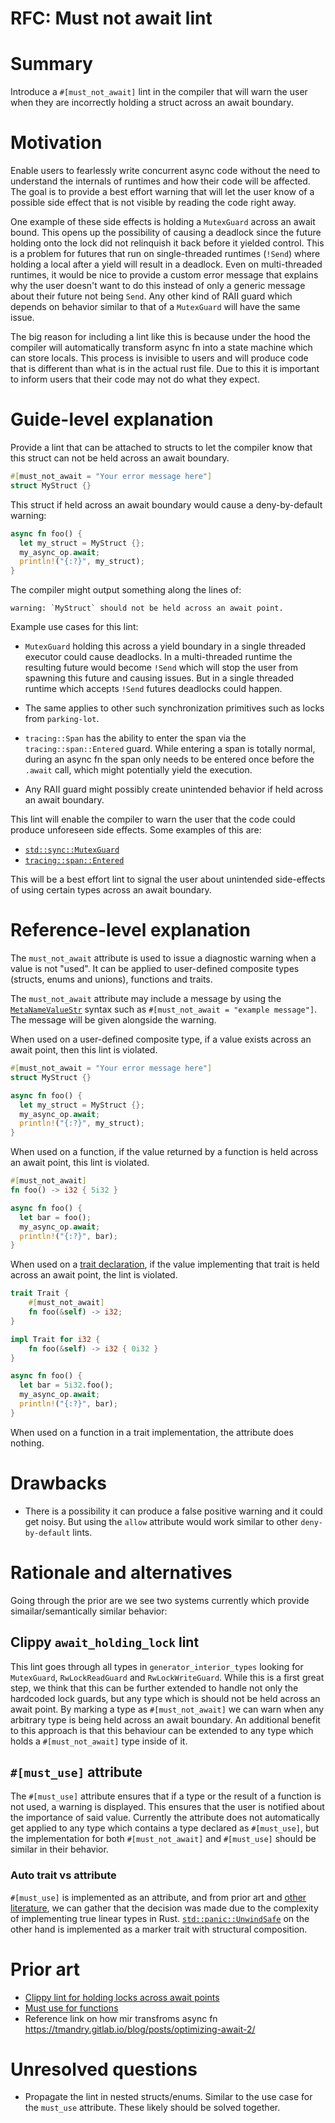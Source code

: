 # RFC: Must not await lint

# Summary

Introduce a `#[must_not_await]` lint in the compiler that will warn the user when they are incorrectly holding a struct across an await boundary.

# Motivation

Enable users to fearlessly write concurrent async code without the need to understand the internals of runtimes and how their code will be affected. The goal is to provide a best effort warning that will let the user know of a possible side effect that is not visible by reading the code right away.

One example of these side effects is holding a `MutexGuard` across an await bound. This opens up the possibility of causing a deadlock since the future holding onto the lock did not relinquish it back before it yielded control. This is a problem for futures that run on single-threaded runtimes (`!Send`) where holding a local after a yield will result in a deadlock. Even on multi-threaded runtimes, it would be nice to provide a custom error message that explains why the user doesn't want to do this instead of only a generic message about their future not being `Send`. Any other kind of RAII guard which depends on behavior similar to that of a `MutexGuard` will have the same issue.

The big reason for including a lint like this is because under the hood the compiler will automatically transform async fn into a state machine which can store locals. This process is invisible to users and will produce code that is different than what is in the actual rust file. Due to this it is important to inform users that their code may not do what they expect.

# Guide-level explanation

Provide a lint that can be attached to structs to let the compiler know that this struct can not be held across an await boundary.

```rust
#[must_not_await = "Your error message here"]
struct MyStruct {}
```

This struct if held across an await boundary would cause a deny-by-default warning:

```rust
async fn foo() {
  let my_struct = MyStruct {};
  my_async_op.await;
  println!("{:?}", my_struct);
}
```

The compiler might output something along the lines of:

```
warning: `MyStruct` should not be held across an await point.
```

Example use cases for this lint:

- `MutexGuard` holding this across a yield boundary in a single threaded executor could cause deadlocks. In a multi-threaded runtime the resulting future would become `!Send` which will stop the user from spawning this future and causing issues. But in a single threaded runtime which accepts `!Send` futures deadlocks could happen.

- The same applies to other such synchronization primitives such as locks from `parking-lot`.

- `tracing::Span` has the ability to enter the span via the `tracing::span::Entered` guard. While entering a span is totally normal, during an async fn the span only needs to be entered once before the `.await` call, which might potentially yield the execution.

- Any RAII guard might possibly create unintended behavior if held across an await boundary.

This lint will enable the compiler to warn the user that the code could produce unforeseen side effects. Some examples of this are:

- [`std::sync::MutexGuard`](https://doc.rust-lang.org/std/sync/struct.MutexGuard.html)
- [`tracing::span::Entered`](https://docs.rs/tracing/0.1.15/tracing/span/struct.Entered.html)

This will be a best effort lint to signal the user about unintended side-effects of using certain types across an await boundary.

# Reference-level explanation

The `must_not_await` attribute is used to issue a diagnostic warning when a value is not "used". It can be applied to user-defined composite types (structs, enums and unions), functions and traits.

The `must_not_await` attribute may include a message by using the [`MetaNameValueStr`] syntax such as `#[must_not_await = "example message"]`.  The message will be given alongside the warning.

When used on a user-defined composite type, if a value exists across an await point, then this lint is violated.


```rust
#[must_not_await = "Your error message here"]
struct MyStruct {}

async fn foo() {
  let my_struct = MyStruct {};
  my_async_op.await;
  println!("{:?}", my_struct);
}
```

When used on a function, if the value returned by a function is held across an await point, this lint is violated.

```rust
#[must_not_await]
fn foo() -> i32 { 5i32 }

async fn foo() {
  let bar = foo();
  my_async_op.await;
  println!("{:?}", bar);
}
```

When used on a [trait declaration], if the value implementing that trait is held across an await point, the lint is violated.

```rust
trait Trait {
    #[must_not_await]
    fn foo(&self) -> i32;
}

impl Trait for i32 {
    fn foo(&self) -> i32 { 0i32 }
}

async fn foo() {
  let bar = 5i32.foo();
  my_async_op.await;
  println!("{:?}", bar);
}
```

When used on a function in a trait implementation, the attribute does nothing.

[`MetaNameValueStr`]: https://doc.rust-lang.org/reference/attributes.html#meta-item-attribute-syntax
[trait declaration]: https://doc.rust-lang.org/reference/items/traits.html


# Drawbacks
- There is a possibility it can produce a false positive warning and it could get noisy. But using the `allow` attribute would work similar to other `deny-by-default` lints.

# Rationale and alternatives

Going through the prior are we see two systems currently which provide simailar/semantically similar behavior:

## Clippy `await_holding_lock` lint
This lint goes through all types in `generator_interior_types` looking for `MutexGuard`, `RwLockReadGuard` and `RwLockWriteGuard`. While this is a first great step, we think that this can be further extended to handle not only the hardcoded lock guards, but any type which is should not be held across an await point. By marking a type as `#[must_not_await]` we can warn when any arbitrary type is being held across an await boundary. An additional benefit to this approach is that this behaviour can be extended to any type which holds a `#[must_not_await]` type inside of it.

## `#[must_use]` attribute
The `#[must_use]` attribute ensures that if a type or the result of a function is not used, a warning is displayed. This ensures that the user is notified about the importance of said value. Currently the attribute does not automatically get applied to any type which contains a type declared as `#[must_use]`, but the implementation for both `#[must_not_await]` and `#[must_use]` should be similar in their behavior.

### Auto trait vs attribute
`#[must_use]` is implemented as an attribute, and from prior art and [other literature][linear-types], we can gather that the decision was made due to the complexity of implementing true linear types in Rust. [`std::panic::UnwindSafe`][UnwindSafe] on the other hand is implemented as a marker trait with structural composition.

[linear-types]: https://gankra.github.io/blah/linear-rust/
[UnwindSafe]: https://doc.rust-lang.org/std/panic/trait.UnwindSafe.html


# Prior art

* [Clippy lint for holding locks across await points](https://github.com/rust-lang/rust-clippy/pull/5439)
* [Must use for functions](https://github.com/iopq/rfcs/blob/f4b68532206f0a3e0664877841b407ab1302c79a/text/1940-must-use-functions.md)
* Reference link on how mir transfroms async fn https://tmandry.gitlab.io/blog/posts/optimizing-await-2/

# Unresolved questions

- Propagate the lint in nested structs/enums. Similar to the use case for the `must_use` attribute. These likely should be solved together.


